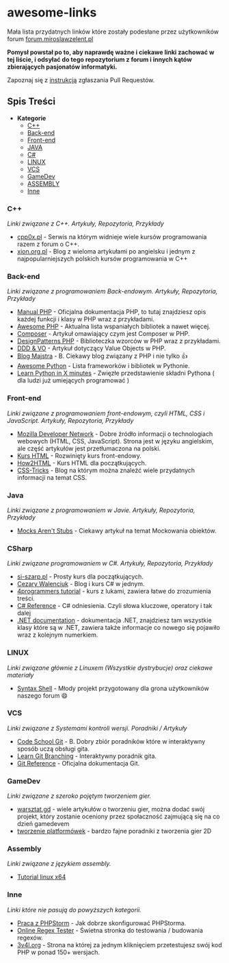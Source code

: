 # awesome-links
Mała lista przydatnych linków które zostały podesłane przez użytkowników forum [forum.miroslawzelent.pl](http://forum.miroslawzelent.pl/)

**Pomysł powstał po to, aby naprawdę ważne i ciekawe linki zachować w tej liście, i odsyłać do tego repozytorium z forum i innych kątów zbierających pasjonatów informatyki.**

Zapoznaj się z [instrukcją](CONTRIBUTING.md) zgłaszania Pull Requestów.

## Spis Treści
- **Kategorie**
	- [C++](#c)
	- [Back-end](#back-end)
	- [Front-end](#front-end)
	- [JAVA](#java)
	- [C#](#csharp)
	- [LINUX](#linux)
	- [VCS](#vcs)
	- [GameDev](#gamedev)
	- [ASSEMBLY](#assembly)
	- [Inne](#inne)

### C++
*Linki związane z C++. Artykuły, Repozytoria, Przykłady*

* [cpp0x.pl](http://www.cpp0x.pl) - Serwis na którym widnieje wiele kursów programowania razem z forum o C++.
* [xion.org.pl](http://www.xion.org.pl) - Blog z wieloma artykułami po angielsku i jednym z najpopularniejszych polskich kursów programowania w C++

### Back-end
*Linki związane z programowaniem Back-endowym. Artykuły, Repozytoria, Przykłady*

* [Manual PHP](http://php.net/manual/en/) - Oficjalna dokumentacja PHP, to tutaj znajdziesz opis każdej funkcji i klasy w PHP wraz z przykładami.
* [Awesome PHP](https://github.com/ziadoz/awesome-php/) - Aktualna lista wspaniałych bibliotek a nawet więcej.
* [Composer](http://webhelp.pl/blog/co-to-jest-composer-jak-i-do-czego-mozna-go-uzywac/) - Artykuł omawiający czym jest Composer w PHP.
* [DesignPatterns PHP](https://github.com/domnikl/DesignPatternsPHP) - Biblioteczka wzorców w PHP wraz z przykładami.
* [DDD & VO](http://it.esky.pl/2015/07/10/domain-driven-design-value-objects/) - Artykuł dotyczący Value Objects w PHP.
* [Blog Majstra](http://phpmajster.blogspot.com/search/label/PHP) - B. Ciekawy blog związany z PHP i nie tylko :+1:
* [Awesome Python](https://github.com/vinta/awesome-python) - Lista frameworków i bibliotek w Pythonie.
* [Learn Python in X minutes](http://learnxinyminutes.com/docs/python3/) - Zwięzłe przedstawienie składni Pythona ( dla ludzi już umiejących programować )

### Front-end
*Linki związane z programowaniem front-endowym, czyli HTML, CSS i JavaScript. Artykuły, Repozytoria, Przykłady*

* [Mozilla Developer Network](https://developer.mozilla.org/en/) - Dobre źródło informacji o technologiach webowych (HTML, CSS, JavaScript). Strona jest w języku angielskim, ale część artykułów jest przetłumaczona na polski.
* [Kurs HTML](http://www.kurshtml.edu.pl) - Rozwinięty kurs front-endowy.
* [How2HTML](http://how2html.pl/) - Kurs HTML dla początkujących.
* [CSS-Tricks](https://css-tricks.com/) - Blog na którym można znaleźć wiele przydatnych informacji na temat CSS.

### Java
*Linki związane z programowaniem w Javie. Artykuły, Repozytoria, Przykłady*

* [Mocks Aren't Stubs](http://martinfowler.com/articles/mocksArentStubs.html) - Ciekawy artykuł na temat Mockowania obiektów.

### CSharp
*Linki związane programowaniem w C#. Artykuły, Repozytoria, Przykłady*

* [si-szarp.pl](http://web.archive.org/web/20141218062749/http://si-szarp.pl/) - Prosty kurs dla początkujących.
* [Cezary Walenciuk](http://cezarywalenciuk.pl/blog/programing/category/c%23) - Blog i kurs C# w jednym.
* [4programmers tutorial](http://4programmers.net/C_sharp) - kurs z lukami, zawiera łatwe do zrozumienia treści.
* [C# Reference](https://msdn.microsoft.com/en-us/library/618ayhy6.aspx) - C# odniesienia. Czyli słowa kluczowe, operatory i tak dalej
* [.NET documentation](https://msdn.microsoft.com/en-us/library/w0x726c2.aspx) - dokumentacja .NET, znajdziesz tam wszystkie klasy które są w .NET, zawiera także informacje co nowego się pojawiło wraz z kolejnym numerkiem.

### LINUX
*Linki związane głównie z Linuxem (Wszystkie dystrybucje) oraz ciekawe materiały*

* [Syntax Shell](http://syntax-shell.me/) - Młody projekt przygotowany dla grona użytkowników naszego forum :smile:

### VCS
*Linki związane z Systemami kontroli wersji. Poradniki / Artykuły*

* [Code School Git](https://www.codeschool.com/paths/git) - B. Dobry zbiór poradników które w interaktywny sposób uczą obsługi gita.
* [Learn Git Branching](http://pcottle.github.io/learnGitBranching/) - Interaktywny poradnik gita.
* [Git Reference](https://git-scm.com/docs) - Oficjalna dokumentacja Git.

### GameDev
*Linki związane z szeroko pojętym tworzeniem gier.*

* [warsztat.gd](http://warsztat.gd/) - wiele artykułów o tworzeniu gier, można dodać swój projekt, który zostanie oceniony przez społaczność zajmującą się na co dzień gamedevem
* [tworzenie platformówek](http://informatyka.wroc.pl/gry) - bardzo fajne poradniki z tworzenia gier 2D

### Assembly
*Linki związane z językiem assembly.*

* [Tutorial linux x64](https://github.com/0xAX/asm)

### Inne
*Linki które nie pasują do powyższych kategorii.*

* [Praca z PHPStorm](https://laracasts.com/series/how-to-be-awesome-in-phpstorm) - Jak dobrze skonfigurować PHPStorma.
* [Online Regex Tester](https://regex101.com/) - Świetna stronka do testowania / budowania regexów.
* [3v4l.org](http://3v4l.org/) - Strona na której za jednym kliknięciem przetestujesz swój kod PHP w ponad 150+ wersjach.
